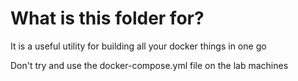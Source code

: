 # What is this folder for?

It is a useful utility for building all your docker things in one go

 Don't try and use the docker-compose.yml file on the lab machines